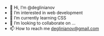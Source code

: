 - 👋 Hi, I’m @deglinianov
- 👀 I’m interested in web development
- 🌱 I’m currently learning CSS
- 💞️ I’m looking to collaborate on ...
- 📫 How to reach me deglinianov@gmail.com

<!---
deglinianov/deglinianov is a ✨ special ✨ repository because its `README.md` (this file) appears on your GitHub profile.
You can click the Preview link to take a look at your changes.
--->
